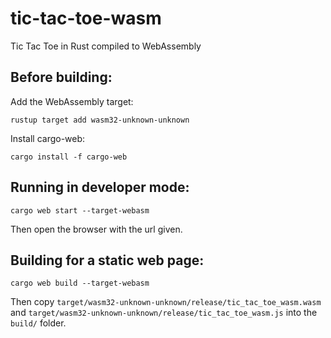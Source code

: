 tic-tac-toe-wasm
================

Tic Tac Toe in Rust compiled to WebAssembly

Before building:
----------------

Add the WebAssembly target:

```
rustup target add wasm32-unknown-unknown
```

Install cargo-web:

```
cargo install -f cargo-web
```

Running in developer mode:
-------------------------

```
cargo web start --target-webasm
```

Then open the browser with the url given.

Building for a static web page:
----------------------------

```
cargo web build --target-webasm
```

Then copy `target/wasm32-unknown-unknown/release/tic_tac_toe_wasm.wasm` and `target/wasm32-unknown-unknown/release/tic_tac_toe_wasm.js`
into the `build/` folder.
